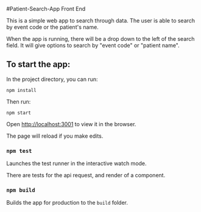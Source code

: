 
#Patient-Search-App Front End

This is a simple web app to search through data. The user is able to search by event code or the patient's name.

When the app is running, there will be a drop down to the left of the search field. It will give options to search by "event code" or "patient name".

## To start the app:

In the project directory, you can run:

`npm install`

Then run:

`npm start`

Open [http://localhost:3001](http://localhost:3001) to view it in the browser.

The page will reload if you make edits.<br />

### `npm test`

Launches the test runner in the interactive watch mode.<br />

There are tests for the api request, and render of a component.

### `npm build`

Builds the app for production to the `build` folder.<br />




